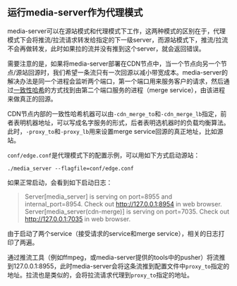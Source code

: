 ## 运行media-server作为代理模式

media-server可以在源站模式和代理模式下工作，这两种模式的区别在于，代理模式下会将推流/拉流请求转发给指定的下一级server，而源站模式下，推流/拉流不会再做转发，此时如果拉的流并没有推到这个server，就会返回错误。

需要注意的是，如果将media-server部署在CDN节点中，当一个节点向另一个节点/源站回源时，我们希望一条流只有一次回源以减小带宽成本。media-server的解决办法是同一个进程会监听两个端口，第一个端口用来服务客户的请求，然后通过[一致性哈希](https://en.wikipedia.org/wiki/Consistent_hashing)的方式找到由第二个端口服务的进程（merge service），由该进程来做真正的回源。

CDN节点内部的一致性哈希机器可以由`-cdn_merge_to`和`-cdn_merge_lb`指定，前者表明机器地址，可以写成名字服务的形式，后者表明选机器时的负载均衡算法。此时，`-proxy_to`和`-proxy_lb`用来设置merge service回源的真正地址，比如源站。

`conf/edge.conf`是代理模式下的配置示例，可以用如下方式启动源站：

```shell
./media_server --flagfile=conf/edge.conf
```

如果正常启动，会看到如下启动日志：

> Server[media_server] is serving on port=8955 and internal_port=8954.
> Check out http://127.0.0.1:8954 in web browser.
> Server[media_server(cdn-merge)] is serving on port=7035.
> Check out http://127.0.0.1:7035 in web browser.

由于启动了两个service（接受请求的service和merge service），相关的日志打印了两遍。

通过推流工具（例如ffmpeg，或media-server提供的tools中的pusher）将流推到127.0.0.1:8955，此时media-server会将这条流推到配置文件中`proxy_to`指定的地址。拉流也是类似的，会将拉流请求代理到`proxy_to`指定的地址。

